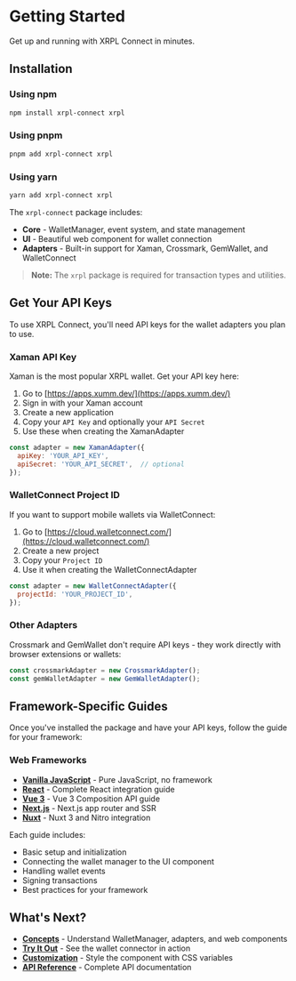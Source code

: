 # Getting Started

Get up and running with XRPL Connect in minutes.

## Installation

### Using npm

```bash
npm install xrpl-connect xrpl
```

### Using pnpm

```bash
pnpm add xrpl-connect xrpl
```

### Using yarn

```bash
yarn add xrpl-connect xrpl
```

The `xrpl-connect` package includes:

- **Core** - WalletManager, event system, and state management
- **UI** - Beautiful web component for wallet connection
- **Adapters** - Built-in support for Xaman, Crossmark, GemWallet, and WalletConnect

> **Note:** The `xrpl` package is required for transaction types and utilities.

## Get Your API Keys

To use XRPL Connect, you'll need API keys for the wallet adapters you plan to use.

### Xaman API Key

Xaman is the most popular XRPL wallet. Get your API key here:

1. Go to [https://apps.xumm.dev/](https://apps.xumm.dev/)
2. Sign in with your Xaman account
3. Create a new application
4. Copy your `API Key` and optionally your `API Secret`
5. Use these when creating the XamanAdapter

```javascript
const adapter = new XamanAdapter({
  apiKey: 'YOUR_API_KEY',
  apiSecret: 'YOUR_API_SECRET',  // optional
});
```

### WalletConnect Project ID

If you want to support mobile wallets via WalletConnect:

1. Go to [https://cloud.walletconnect.com/](https://cloud.walletconnect.com/)
2. Create a new project
3. Copy your `Project ID`
4. Use it when creating the WalletConnectAdapter

```javascript
const adapter = new WalletConnectAdapter({
  projectId: 'YOUR_PROJECT_ID',
});
```

### Other Adapters

Crossmark and GemWallet don't require API keys - they work directly with browser extensions or wallets:

```javascript
const crossmarkAdapter = new CrossmarkAdapter();
const gemWalletAdapter = new GemWalletAdapter();
```

## Framework-Specific Guides

Once you've installed the package and have your API keys, follow the guide for your framework:

### Web Frameworks

- **[Vanilla JavaScript](/guide/frameworks/vanilla-js)** - Pure JavaScript, no framework
- **[React](/guide/frameworks/react)** - Complete React integration guide
- **[Vue 3](/guide/frameworks/vue)** - Vue 3 Composition API guide
- **[Next.js](/guide/frameworks/next)** - Next.js app router and SSR
- **[Nuxt](/guide/frameworks/nuxt)** - Nuxt 3 and Nitro integration

Each guide includes:
- Basic setup and initialization
- Connecting the wallet manager to the UI component
- Handling wallet events
- Signing transactions
- Best practices for your framework

## What's Next?

- **[Concepts](/concepts)** - Understand WalletManager, adapters, and web components
- **[Try It Out](/try-it-out)** - See the wallet connector in action
- **[Customization](/guide/customization)** - Style the component with CSS variables
- **[API Reference](/guide/api-reference)** - Complete API documentation
